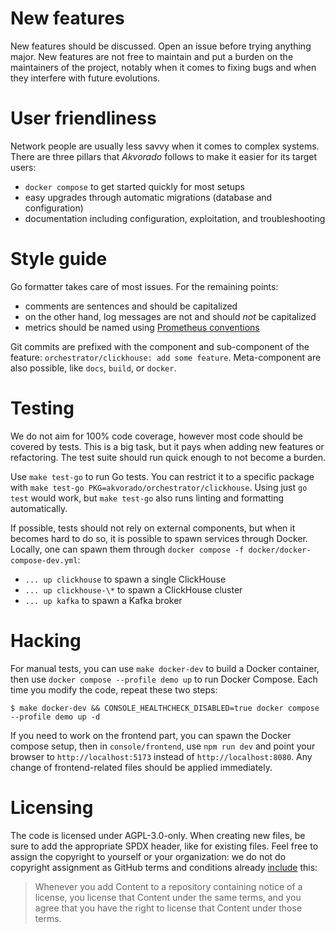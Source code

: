 # New features

New features should be discussed. Open an issue before trying anything major.
New features are not free to maintain and put a burden on the maintainers of the
project, notably when it comes to fixing bugs and when they interfere with future
evolutions.

# User friendliness

Network people are usually less savvy when it comes to complex systems. There
are three pillars that *Akvorado* follows to make it easier for its target
users:

- `docker compose` to get started quickly for most setups
- easy upgrades through automatic migrations (database and configuration)
- documentation including configuration, exploitation, and troubleshooting

# Style guide

Go formatter takes care of most issues. For the remaining points:

- comments are sentences and should be capitalized
- on the other hand, log messages are not and should *not* be capitalized
- metrics should be named using [Prometheus conventions][]

[prometheus conventions]: https://prometheus.io/docs/practices/naming/

Git commits are prefixed with the component and sub-component of the feature:
`orchestrator/clickhouse: add some feature`. Meta-component are also possible,
like `docs`, `build`, or `docker`.

# Testing

We do not aim for 100% code coverage, however most code should be covered by
tests. This is a big task, but it pays when adding new features or refactoring.
The test suite should run quick enough to not become a burden.

Use `make test-go` to run Go tests. You can restrict it to a specific package
with `make test-go PKG=akvorado/orchestrator/clickhouse`. Using just `go test`
would work, but `make test-go` also runs linting and formatting automatically.

If possible, tests should not rely on external components, but when it becomes
hard to do so, it is possible to spawn services through Docker. Locally, one
can spawn them through `docker compose -f docker/docker-compose-dev.yml`:

- `... up clickhouse` to spawn a single ClickHouse
- `... up clickhouse-\*` to spawn a ClickHouse cluster
- `... up kafka` to spawn a Kafka broker

# Hacking

For manual tests, you can use `make docker-dev` to build a Docker container,
then use `docker compose --profile demo up` to run Docker Compose. Each time you
modify the code, repeat these two steps:

```console
$ make docker-dev && CONSOLE_HEALTHCHECK_DISABLED=true docker compose --profile demo up -d
```

If you need to work on the frontend part, you can spawn the Docker compose
setup, then in `console/frontend`, use `npm run dev` and point your browser to
`http://localhost:5173` instead of `http://localhost:8080`. Any change of
frontend-related files should be applied immediately.

# Licensing

The code is licensed under AGPL-3.0-only. When creating new files, be sure to
add the appropriate SPDX header, like for existing files. Feel free to assign
the copyright to yourself or your organization: we do not do copyright
assignment as GitHub terms and conditions already [include][] this:

> Whenever you add Content to a repository containing notice of a license, you
> license that Content under the same terms, and you agree that you have the
> right to license that Content under those terms.

[include]: https://docs.github.com/en/site-policy/github-terms/github-terms-of-service#6-contributions-under-repository-license

